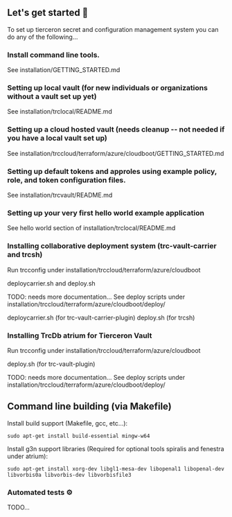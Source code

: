﻿
## Let's get started 🔧 
To set up tierceron secret and configuration management system you can do any of the following...

### Install command line tools.
See installation/GETTING_STARTED.md

### Setting up local vault (for new individuals or organizations without a vault set up yet)
See installation/trclocal/README.md

### Setting up a cloud hosted vault (needs cleanup -- not needed if you have a local vault set up)
See installation/trccloud/terraform/azure/cloudboot/GETTING_STARTED.md

### Setting up default tokens and approles using example policy, role, and token configuration files.
See installation/trcvault/README.md

### Setting up your very first hello world example application
See hello world section of installation/trclocal/README.md

### Installing collaborative deployment system (trc-vault-carrier and trcsh)
Run trcconfig under installation/trccloud/terraform/azure/cloudboot

deploycarrier.sh and deploy.sh

TODO: needs more documentation...
See deploy scripts under installation/trccloud/terraform/azure/cloudboot/deploy/

deploycarrier.sh (for trc-vault-carrier-plugin)
deploy.sh (for trcsh)

### Installing TrcDb atrium for Tierceron Vault
Run trcconfig under installation/trccloud/terraform/azure/cloudboot

deploy.sh (for trc-vault-plugin)

TODO: needs more documentation...
See deploy scripts under installation/trccloud/terraform/azure/cloudboot/deploy/

## Command line building (via Makefile)
Install build support (Makefile, gcc, etc...):  
```
sudo apt-get install build-essential mingw-w64 
```

Install g3n support libraries (Required for optional tools spiralis and fenestra under atrium):  
```
sudo apt-get install xorg-dev libgl1-mesa-dev libopenal1 libopenal-dev libvorbis0a libvorbis-dev libvorbisfile3  
```


### Automated tests ⚙
TODO...


